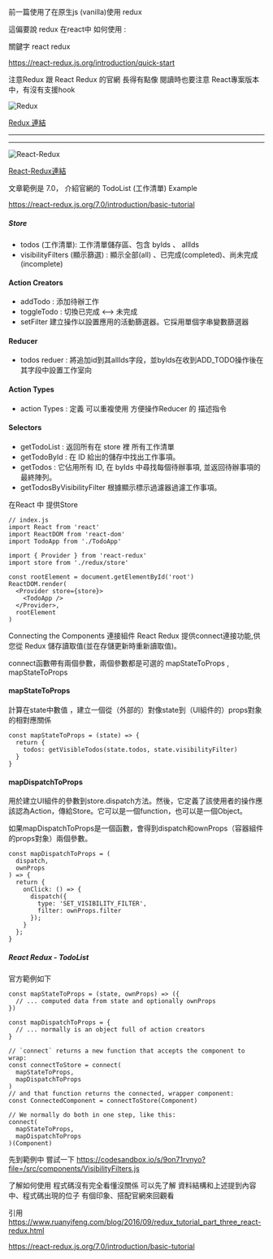 前一篇使用了在原生js (vanilla)使用 redux 

這偏要說 redux 在react中 如何使用 :

關鍵字 react redux

https://react-redux.js.org/introduction/quick-start


注意Redux 跟 React Redux 的官網 長得有點像 
閱讀時也要注意 React專案版本中，有沒有支援hook  

![Redux](https://i.imgur.com/Ed9SxN8.jpg)


[Redux 連結](https://redux.js.org/)

--------------------------------------------------------------------
--------------------------------------------------------------------

![React-Redux](https://i.imgur.com/b8XQaId.jpg)

[React-Redux連結](https://react-redux.js.org/)


文章範例是 7.0， 介紹官網的 TodoList (工作清單) Example

https://react-redux.js.org/7.0/introduction/basic-tutorial


##### Store
- todos (工作清單): 工作清單儲存區、包含 byIds 、 allIds 
- visibilityFilters (顯示篩選) : 顯示全部(all) 、已完成(completed)、尚未完成(incomplete)

#### Action Creators
- addTodo : 添加待辦工作
- toggleTodo  : 切換已完成 <--> 未完成
- setFilter 建立操作以設置應用的活動篩選器。它採用單個字串變數篩選器

#### Reducer
- todos reduer : 將追加id到其allIds字段，並byIds在收到ADD_TODO操作後在其字段中設置工作室向

#### Action Types 
- action Types : 定義 可以重複使用 方便操作Reducer 的 描述指令 

#### Selectors
- getTodoList  :  返回所有在 store 裡 所有工作清單 
- getTodoById : 在 ID 給出的儲存中找出工作事項。
- getTodos : 它佔用所有 ID, 在 byIds 中尋找每個待辦事項, 並返回待辦事項的最終陣列。
- getTodosByVisibilityFilter 根據顯示標示過濾器過濾工作事項。


在React 中 提供Store
```
// index.js
import React from 'react'
import ReactDOM from 'react-dom'
import TodoApp from './TodoApp'

import { Provider } from 'react-redux'
import store from './redux/store'

const rootElement = document.getElementById('root')
ReactDOM.render(
  <Provider store={store}>
    <TodoApp />
  </Provider>,
  rootElement
)
```

Connecting the Components
連接組件
React Redux 提供connect連接功能,供您從 Redux 儲存讀取值(並在存儲更新時重新讀取值)。

connect函數帶有兩個參數，兩個參數都是可選的
mapStateToProps  , mapStateToProps 

#### mapStateToProps 
計算在state中數值 ，建立一個從（外部的）對像state到（UI組件的）props對象的相對應關係 

```
const mapStateToProps = (state) => {
  return {
    todos: getVisibleTodos(state.todos, state.visibilityFilter)
  }
}

```


#### mapDispatchToProps
用於建立UI組件的參數到store.dispatch方法。然後，它定義了該使用者的操作應該認為Action，傳給Store。它可以是一個function，也可以是一個Object。

如果mapDispatchToProps是一個函數，會得到dispatch和ownProps（容器組件的props對象）兩個參數。

```
const mapDispatchToProps = (
  dispatch,
  ownProps
) => {
  return {
    onClick: () => {
      dispatch({
        type: 'SET_VISIBILITY_FILTER',
        filter: ownProps.filter
      });
    }
  };
}
```

#####  React Redux - TodoList

官方範例如下
```
const mapStateToProps = (state, ownProps) => ({
  // ... computed data from state and optionally ownProps
})

const mapDispatchToProps = {
  // ... normally is an object full of action creators
}

// `connect` returns a new function that accepts the component to wrap:
const connectToStore = connect(
  mapStateToProps,
  mapDispatchToProps
)
// and that function returns the connected, wrapper component:
const ConnectedComponent = connectToStore(Component)

// We normally do both in one step, like this:
connect(
  mapStateToProps,
  mapDispatchToProps
)(Component)
```

先到範例中 嘗試一下
https://codesandbox.io/s/9on71rvnyo?file=/src/components/VisibilityFilters.js

了解如何使用
程式碼沒有完全看懂沒關係
可以先了解 資料結構和上述提到內容中、程式碼出現的位子
有個印象、搭配官網來回觀看

引用
https://www.ruanyifeng.com/blog/2016/09/redux_tutorial_part_three_react-redux.html

https://react-redux.js.org/7.0/introduction/basic-tutorial

